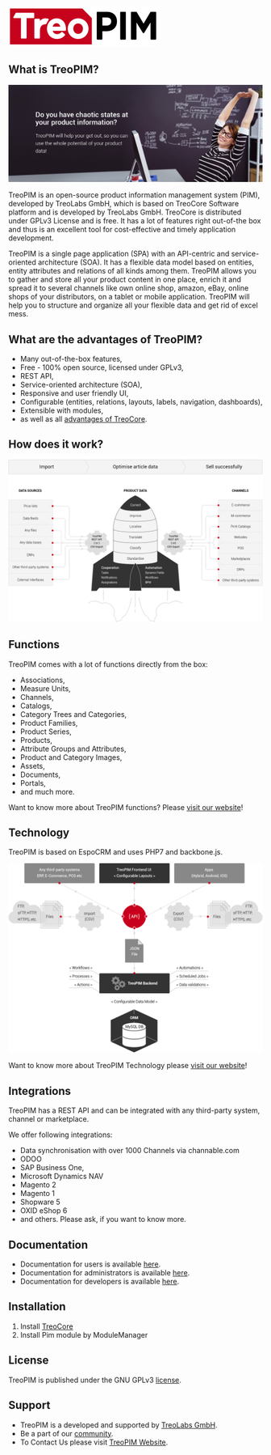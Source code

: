![treopim_h80](docs/_assets/treopim_h80.png)

## What is TreoPIM?

![anne](docs/_assets/zs_ft_19_01_2018_employee_eng2.png)

TreoPIM is an open-source product information management system (PIM), developed by TreoLabs GmbH, which is based on TreoCore Software platform and is developed by TreoLabs GmbH. TreoCore is distributed under GPLv3 License and is free. It has a lot of features right out-of-the box and thus is an excellent tool for cost-effective and timely application development.

TreoPIM is a single page application (SPA) with an API-centric and service-oriented architecture (SOA). It has a flexible data model based on entities, entity attributes and relations of all kinds among them. TreoPIM allows you to gather and store all your product content in one place, enrich it and spread it to several channels like own online shop, amazon, eBay, online shops of your distributors, on a tablet or mobile application. TreoPIM will help you to structure and organize all your flexible data and get rid of excel mess. 

## What are the advantages of TreoPIM?
- Many out-of-the-box features,
- Free - 100% open source, licensed under GPLv3,
- REST API,
- Service-oriented architecture (SOA),
- Responsive and user friendly UI,
- Configurable (entities, relations, layouts, labels, navigation, dashboards),
- Extensible with modules,
- as well as all [advantages of TreoCore](https://github.com/treolabs/treocore).

## How does it work?

![unctions_banne](docs/_assets/how_it_works_scheme_en.png)

## Functions

TreoPIM comes with a lot of functions directly from the box:
- Associations,
- Measure Units,
- Channels,
- Catalogs,
- Category Trees and Categories,
- Product Families,
- Product Series,
- Products,
- Attribute Groups and Attributes,
- Product and Category Images,
- Assets,
- Documents,
- Portals,
- and much more.


Want to know more about TreoPIM functions? Please [visit our website](http://treopim.com)!

## Technology

TreoPIM is based on EspoCRM and uses PHP7 and backbone.js.

![Technology_schem](docs/_assets/technologie_scheme_eng.png)

Want to know more about TreoPIM Technology please [visit our website](http://treopim.com)!

## Integrations

TreoPIM has a REST API and can be integrated with any third-party system, channel or marketplace. 

We offer following integrations:
- Data synchronisation with over 1000 Channels via channable.com
- ODOO
- SAP Business One,
- Microsoft Dynamics NAV
- Magento 2
- Magento 1
- Shopware 5
- OXID eShop 6
- and others.
Please ask, if you want to know more.

## Documentation

- Documentation for users is available [here](docs/).
- Documentation for administrators is available [here](docs/en/administration/).
- Documentation for developers is available [here](docs/).

## Installation
1. Install [TreoCore](https://github.com/treolabs/treocore#installation)
2. Install Pim module by ModuleManager

## License

TreoPIM is published under the GNU GPLv3 [license](LICENSE.txt).

## Support

- TreoPIM is a developed and supported by [TreoLabs GmbH](https://treolabs.com/).
- Be a part of our [community](https://community.treolabs.com/).
- To Contact Us please visit [TreoPIM Website](http://treopim.com).
